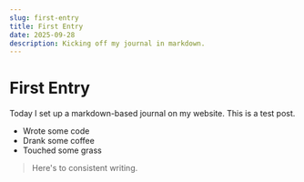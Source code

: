```yaml
---
slug: first-entry
title: First Entry
date: 2025-09-28
description: Kicking off my journal in markdown.
---
```


# First Entry

Today I set up a markdown-based journal on my website. This is a test post.

- Wrote some code
- Drank some coffee
- Touched some grass

> Here's to consistent writing.
